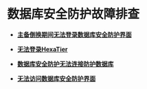 # 数据库安全防护故障排查<a name="ZH-CN_TOPIC_0111368645"></a>

-   **[主备倒换期间无法登录数据库安全防护界面](主备倒换期间无法登录数据库安全防护界面.md)**  

-   **[无法登录HexaTier](无法登录HexaTier.md)**  

-   **[数据库安全防护无法连接防护数据库](数据库安全防护无法连接防护数据库.md)**  

-   **[无法访问数据库安全防护界面](无法访问数据库安全防护界面.md)**  



